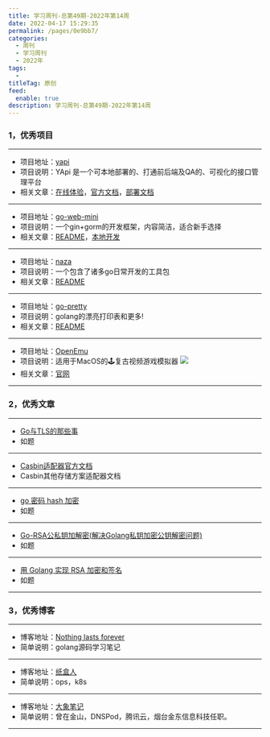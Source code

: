 ```yaml
---
title: 学习周刊-总第49期-2022年第14周
date: 2022-04-17 15:29:35
permalink: /pages/0e9bb7/
categories:
  - 周刊
  - 学习周刊
  - 2022年
tags:
  - 
titleTag: 原创
feed:
  enable: true
description: 学习周刊-总第49期-2022年第14周
---
```



### 1，优秀项目

---
- 项目地址：[yapi](https://github.com/YMFE/yapi)
- 项目说明：YApi 是一个可本地部署的、打通前后端及QA的、可视化的接口管理平台
- 相关文章：[在线体验](http://yapi.smart-xwork.cn/)，[官方文档](http://yapi.smart-xwork.cn/doc/index.html)，[部署文档](https://github.com/jinfeijie/yapi)
---
- 项目地址：[go-web-mini](https://github.com/gnimli/go-web-mini)
- 项目说明：一个gin+gorm的开发框架，内容简洁，适合新手选择
- 相关文章：[README](https://github.com/gnimli/go-web-mini/#readme)，[本地开发](https://github.com/gnimli/go-web-mini/issues/4)
---
- 项目地址：[naza](https://github.com/q191201771/naza)
- 项目说明：一个包含了诸多go日常开发的工具包
- 相关文章：[README](https://github.com/q191201771/naza#readme)
---
- 项目地址：[go-pretty](https://github.com/jedib0t/go-pretty)
- 项目说明：golang的漂亮打印表和更多!
- 相关文章：[README](https://github.com/jedib0t/go-pretty#readme)
---
- 项目地址：[OpenEmu](https://github.com/OpenEmu/OpenEmu)
- 项目说明：适用于MacOS的🕹复古视频游戏模拟器
  ![](http://t.eryajf.net/imgs/2022/04/e70a42f2a49c5580.png)
- 相关文章：[官网](https://openemu.org/)
---

### 2，优秀文章

---
- [Go与TLS的那些事](https://singlecool.com/2017/10/21/TLS-Go/)
- 如题
---
- [Casbin适配器官方文档](https://casbin.org/docs/zh-CN/adapters)
- Casbin其他存储方案适配器文档
---
- [go 密码 hash 加密](https://www.cnblogs.com/niuben/p/13224221.html)
- 如题
---
- [Go-RSA公私钥加解密(解决Golang私钥加密公钥解密问题)](https://developer.aliyun.com/article/770068)
- 如题
---
- [用 Golang 实现 RSA 加密和签名](https://studygolang.com/articles/28458)
- 如题
---

### 3，优秀博客

---
- 博客地址：[Nothing lasts forever](https://semieye.github.io/)
- 简单说明：golang源码学习笔记
---
- 博客地址：[纸盒人](https://hulining.github.io/)
- 简单说明：ops，k8s
---
- 博客地址：[大象笔记](https://www.sunzhongwei.com/)
- 简单说明：曾在金山，DNSPod，腾讯云，烟台金东信息科技任职。
---